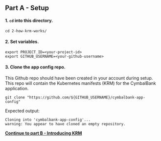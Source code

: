 ## Part A - Setup  

#### 1. `cd` into this directory. 

```
cd 2-how-krm-works/
```

#### 2. **Set variables.**

```
export PROJECT_ID=<your-project-id>
export GITHUB_USERNAME=<your-github-username>
```


#### 3. **Clone the app config repo.** 

This Github repo should have been created in your account during setup. This repo will contain the Kubernetes manifests (KRM) for the CymbalBank application. 

```
git clone "https://github.com/${GITHUB_USERNAME}/cymbalbank-app-config"
```

Expected output: 

```
Cloning into 'cymbalbank-app-config'...
warning: You appear to have cloned an empty repository.
```

**[Continue to part B - Introducing KRM](partB-introducing-krm.md)**
